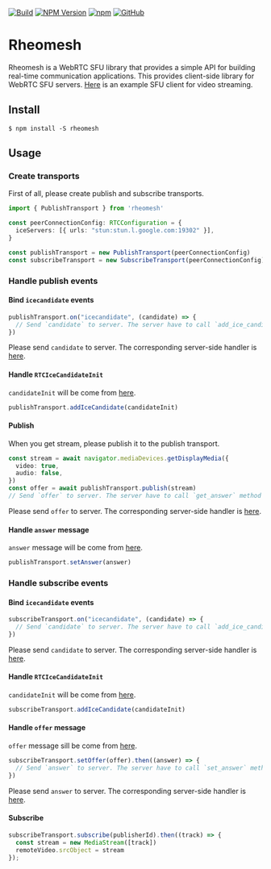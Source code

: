 [![Build](https://github.com/h3poteto/rheomesh/actions/workflows/build.yml/badge.svg)](https://github.com/h3poteto/rheomesh/actions/workflows/build.yml)
[![NPM Version](https://img.shields.io/npm/v/rheomesh.svg)](https://www.npmjs.com/package/rheomesh)
[![npm](https://img.shields.io/npm/dm/rheomesh)](https://www.npmjs.com/package/rheomesh)
[![GitHub](https://img.shields.io/github/license/h3poteto/rheomesh)](https://github.com/h3poteto/rheomesh/LICENSE)

# Rheomesh
Rheomesh is a WebRTC SFU library that provides a simple API for building real-time communication applications. This provides client-side library for WebRTC SFU servers.
[Here](example/media) is an example SFU client for video streaming.


## Install
```
$ npm install -S rheomesh
```

## Usage
### Create transports
First of all, please create publish and subscribe transports.

```typescript
import { PublishTransport } from 'rheomesh'

const peerConnectionConfig: RTCConfiguration = {
  iceServers: [{ urls: "stun:stun.l.google.com:19302" }],
}

const publishTransport = new PublishTransport(peerConnectionConfig)
const subscribeTransport = new SubscribeTransport(peerConnectionConfig)
```

### Handle publish events
#### Bind `icecandidate` events
```typescript
publishTransport.on("icecandidate", (candidate) => {
  // Send `candidate` to server. The server have to call `add_ice_candidate` method with this parameter.
})
```
Please send `candidate` to server. The corresponding server-side handler is [here](/sfu/README.md#handle-rtcicecandidateinit).

#### Handle `RTCIceCandidateInit`
`candidateInit` will be come from [here](/sfu/README.md#bind-on_ice_candidate-callback).

```typescript
publishTransport.addIceCandidate(candidateInit)
```

#### Publish
When you get stream, please publish it to the publish transport.

```typescript
const stream = await navigator.mediaDevices.getDisplayMedia({
  video: true,
  audio: false,
})
const offer = await publishTransport.publish(stream)
// Send `offer` to server. The server have to call `get_answer` method with this parameter.
```
Please send `offer` to server. The corresponding server-side handler is [here](/sfu/README.md#handle-offer-message).

#### Handle `answer` message
`answer` message will be come from [here](/sfu/README.md#handle-offer-message).
```typescript
publishTransport.setAnswer(answer)
```

### Handle subscribe events
#### Bind `icecandidate` events
```typescript
subscribeTransport.on("icecandidate", (candidate) => {
  // Send `candidate` to server. The server have to call `add_ice_candidate` method with this parameter.
})
```
Please send `candidate` to server. The corresponding server-side handler is [here](/sfu/README.md#handle-rtcicecandidateinit-1).

#### Handle `RTCIceCandidateInit`
`candidateInit` will be come from [here](/sfu/README.md#bind-on_ice_candidate-and-on_negotiation_needed-callback).
```typescript
subscribeTransport.addIceCandidate(candidateInit)
```

#### Handle `offer` message
`offer` message sill be come from [here](/sfu/README.md#subscribe).

```typescript
subscribeTransport.setOffer(offer).then((answer) => {
  // Send `answer` to server. The server have to call `set_answer` method with this parameter.
})
```
Please send `answer` to server. The corresponding server-side handler is [here](/sfu/README.md#handle-answer-message).

#### Subscribe
```typescript
subscribeTransport.subscribe(publisherId).then((track) => {
  const stream = new MediaStream([track])
  remoteVideo.srcObject = stream
});
```
